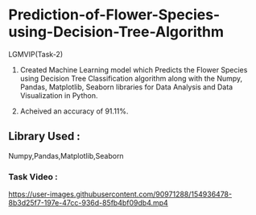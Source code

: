 # Prediction-of-Flower-Species-using-Decision-Tree-Algorithm
LGMVIP(Task-2)

1) Created Machine Learning model which Predicts the Flower Species using Decision Tree Classification algorithm along with the Numpy, Pandas, Matplotlib, Seaborn libraries for Data Analysis and Data Visualization in Python.

2) Acheived an accuracy of 91.11%.

## Library Used :

Numpy,Pandas,Matplotlib,Seaborn

### Task Video :

https://user-images.githubusercontent.com/90971288/154936478-8b3d25f7-197e-47cc-936d-85fb4bf09db4.mp4
